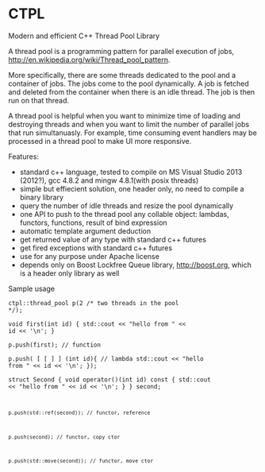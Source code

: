 CTPL
====

Modern and efficient C++ Thread Pool Library


A thread pool is a programming pattern for parallel execution of jobs, http://en.wikipedia.org/wiki/Thread_pool_pattern.

More specifically, there are some threads dedicated to the pool and a container of jobs. The jobs come to the pool dynamically. A job is fetched and deleted from the container when there is an idle thread. The job is then run on that thread.

A thread pool is helpful when you want to minimize time of loading and destroying threads and when you want to limit the number of parallel jobs that run simultanuasly. For example, time consuming event handlers may be processed in a thread pool to make UI more responsive.

Features:
- standard c++ language, tested to compile on MS Visual Studio 2013 (2012?), gcc 4.8.2 and mingw 4.8.1(with posix threads)
- simple but effiecient solution, one header only, no need to compile a binary library
- query the number of idle threads and resize the pool dynamically
- one API to push to the thread pool any collable object: lambdas, functors, functions, result of bind expression
- automatic template argument deduction
- get returned value of any type with standard c++ futures
- get fired exceptions with standard c++ futures
- use for any purpose under Apache license
- depends only on Boost Lockfree Queue library, http://boost.org, which is a header only library as well


Sample usage

<code>ctpl::thread_pool p(2 /* two threads in the pool */);</code>

<code>void first(int id) {
    std::cout << "hello from " << id << '\n';
}</code>

<code>p.push(first);  // function</code>

<code>p.push( &lsqb; &lbrack; &rsqb; &rbrack; (int id){  // lambda
  std::cout << "hello from " << id << '\n';
});</code>

<code>struct Second {
    void operator()(int id) const {
        std::cout << "hello from " << id << '\n';
    }
} second;

<code>p.push(std::ref(second));  // functor, reference</code>

<code>p.push(second);  // functor, copy ctor</code>

<code>p.push(std::move(second));  // functor, move ctor</code>


